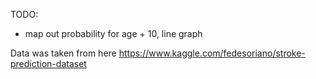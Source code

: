 

TODO:
- map out probability for age + 10, line graph

Data was taken from here
https://www.kaggle.com/fedesoriano/stroke-prediction-dataset